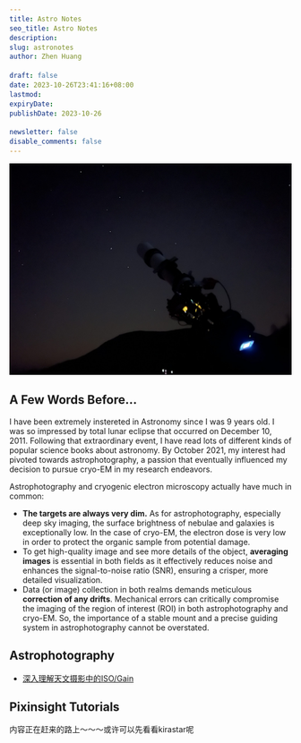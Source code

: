 ```yaml
---
title: Astro Notes
seo_title: Astro Notes
description: 
slug: astronotes
author: Zhen Huang

draft: false
date: 2023-10-26T23:41:16+08:00
lastmod: 
expiryDate: 
publishDate: 2023-10-26

newsletter: false
disable_comments: false
---
```


![AstroNotes](astronotes-banner.jpeg#small)

## A Few Words Before...

I have been extremely instereted in Astronomy since I was 9 years old. I was so impressed by total lunar eclipse that occurred on December 10, 2011. Following that extraordinary event, I have read lots of different kinds of popular science books about astronomy. By October 2021, my interest had pivoted towards astrophotography, a passion that eventually influenced my decision to pursue cryo-EM in my research endeavors.

Astrophotography and cryogenic electron microscopy actually have much in common:

* **The targets are always very dim.** As for astrophotography, especially deep sky imaging, the surface brightness of nebulae and galaxies is exceptionally low. In the case of cryo-EM, the electron dose is very low in order to protect the organic sample from potential damage.
* To get high-quality image and see more details of the object, **averaging images** is essential in both fields as it effectively reduces noise and enhances the signal-to-noise ratio (SNR), ensuring a crisper, more detailed visualization.
* Data (or image) collection in both realms demands meticulous **correction of any drifts**. Mechanical errors can critically compromise the imaging of the region of interest (ROI) in both astrophotography and cryo-EM. So, the importance of a stable mount and a precise guiding system in astrophotography cannot be overstated.

## Astrophotography

* [深入理解天文摄影中的ISO/Gain](https://zhuanlan.zhihu.com/p/577205266)

## Pixinsight Tutorials

内容正在赶来的路上～～～或许可以先看看kirastar呢